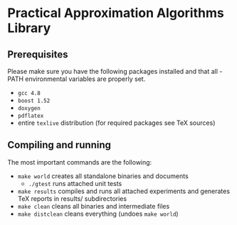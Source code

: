 Practical Approximation Algorithms Library
==========================================

Prerequisites
-------------

Please make sure you have the following packages installed and that all -PATH
environmental variables are properly set.

+ `gcc 4.8`
+ `boost 1.52`
+ `doxygen`
+ `pdflatex`
+ entire `texlive` distribution (for required packages see TeX sources)

Compiling and running
---------------------

The most important commands are the following:

+ `make world` creates all standalone binaries and documents
  - `./gtest` runs attached unit tests
+ `make results` compiles and runs all attached experiments and generates TeX
  reports in results/ subdirectories
+ `make clean` cleans all binaries and intermediate files
+ `make distclean` cleans everything (undoes `make world`)

